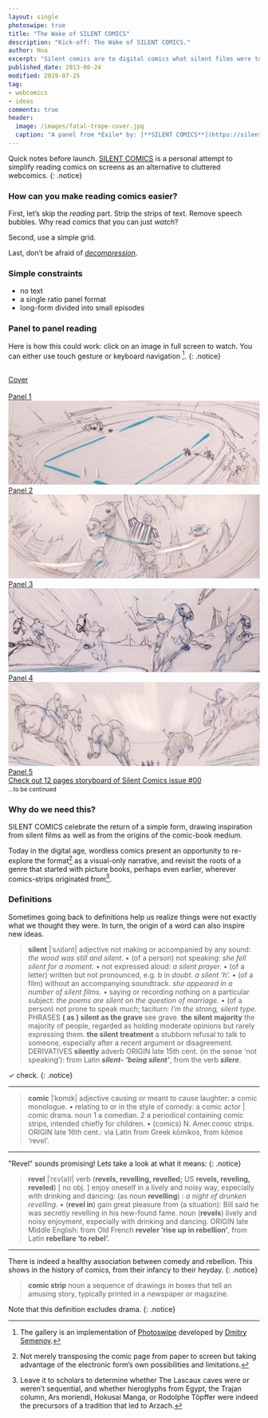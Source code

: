 ```yaml
---
layout: single
photoswipe: true
title: "The Wake of SILENT COMICS"
description: "Kick-off: The Wake of SILENT COMICS."
author: Hoa
excerpt: "Silent comics are to digital comics what silent films were to cinema. In reverse chronology. Where we discuss the origin of the word comic."
published_date: 2013-06-24
modified: 2019-07-25
tag:
- webcomics
- ideas
comments: true
header:
  image: /images/fatal-trope-cover.jpg
  caption: "A panel from *Exile* by: [**SILENT COMICS**](https://silent-comics.com)"
---
```


Quick notes before launch. [SILENT COMICS](https://silent-comics.com) is a personal attempt to simplify reading comics on screens as an alternative to cluttered webcomics.
{: .notice}

### How can you make reading comics easier?

First, let’s skip the *reading* part. Strip the strips of text. Remove speech bubbles. Why read comics that you can just *watch*?

Second, use a simple grid.

Last, don’t be afraid of [*decompression*](https://en.wikipedia.org/wiki/Decompression_(comics)).

### Simple constraints

* no text
* a single ratio panel format
* long-form divided into small episodes

### Panel to panel reading
Here is how this could work: click on an image in full screen to watch. You can either use touch gesture or keyboard navigation [^1].
{: .notice}


<section id="demo-gallery" class="gallery" itemscope itemtype="http://schema.org/ImageGallery">

<a href="{{site.url}}/images/silentcomics_featured_ratio-2X1.png" data-size="2048x1024" data-med="{{site.url}}/images/silentcomics_featured_ratio-2X1.png" data-med-size="1024x728" data-author="SILENT COMICS">
  <img src="{{site.url}}/images/silentcomics_featured_ratio-2X1.png" alt="" />
  <figcaption>Cover</figcaption>
</a>

<a href="{{site.url}}/images/comic-panel-00.jpg" data-size="2048x683" data-med="{{site.url}}/images/comic-panel-00.jpg" data-med-size="1024x341" data-author="SILENT COMICS">
  <img src="{{site.url}}/images/comic-panel-00.jpg" alt="" />
  <figcaption>Panel 1</figcaption>
</a>

<a href="/images/comic-panel-01.jpg" data-size="2048x683" data-med="/images/comic-panel-01.jpg" data-med-size="1024x341" data-author="SILENT COMICS">
  <img src="/images/comic-panel-01.jpg" alt="" />
  <figcaption>Panel 2</figcaption>
</a>

<a href="/images/comic-panel-02.jpg" data-size="2048x683" data-med="/images/comic-panel-02.jpg" data-med-size="1024x341" data-author="SILENT COMICS">
  <img src="/images/comic-panel-02.jpg" alt="" />
  <figcaption>Panel 3</figcaption>
</a>

<a href="/images/comic-panel-03.jpg" data-size="2048x683" data-med="/images/comic-panel-03.jpg" data-med-size="1024x341" data-author="SILENT COMICS">
  <img src="/images/comic-panel-03.jpg" alt="" />
  <figcaption>Panel 4</figcaption>
</a>

<a href="/images/comic-panel-04.jpg" data-size="2048x683" data-med="/images/comic-panel-04.jpg" data-med-size="1024x341" data-author="SILENT COMICS">
  <img src="/images/comic-panel-04.jpg" alt="" />
  <figcaption>Panel 5</figcaption>
</a>

</section>

<div markdown="0"><a href="http://issuu.com/alternatyves/docs/fatal_trope_in_the_tzykanisterion?e=1029923/5498472" class="btn btn--inverse align-right"> Check out 12 pages storyboard of Silent Comics issue #00</a></div> <small>…to be continued</small>

### Why do we need this?
SILENT COMICS celebrate the return of a simple form, drawing inspiration from silent films as well as from the origins of the comic-book medium.

Today in the digital age, wordless comics present an opportunity to re-explore the format[^2] as a visual-only narrative, and revisit the roots of a genre that started with picture books, perhaps even earlier, wherever comics-strips originated from[^3].

[^2]: Not merely transposing the comic page from paper to screen but taking advantage of the electronic form’s own possibilities and limitations.
[^3]: Leave it to scholars to determine whether The Lascaux caves were or weren’t sequential, and whether hieroglyphs from Egypt, the Trajan column, Ars moriendi, Hokusai Manga, or Rodolphe Töpffer were indeed the precursors of a tradition that led to Arzach.

### Definitions
Sometimes going back to definitions help us realize things were not exactly what we thought they were. In turn, the origin of a word can also inspire new ideas.

> **silent** |ˈsʌɪlənt|
adjective
not making or accompanied by any sound: *the wood was still and silent.*
• (of a person) not speaking: *she fell silent for a moment.*
• not expressed aloud: *a silent prayer.*
• (of a letter) written but not pronounced, e.g. b in *doubt. a silent ‘h’.*
• (of a film) without an accompanying soundtrack. *she appeared in a number of silent films.*
• saying or recording nothing on a particular subject: *the poems are silent on the question of marriage.*
• (of a person) not prone to speak much; taciturn: *I’m the strong, silent type.*
PHRASES
**( as ) silent as the grave** see grave.
**the silent majority** the majority of people, regarded as holding moderate opinions but rarely expressing them.
**the silent treatment** a stubborn refusal to talk to someone, especially after a recent argument or disagreement.
DERIVATIVES
**silently** adverb
ORIGIN late 15th cent. (in the sense ‘not speaking’): from Latin ***silent- ‘being silent’***, from the verb ***silere***.

✓ check.
{: .notice}

***

> **comic** |ˈkɒmɪk|
adjective
causing or meant to cause laughter: a comic monologue.
• relating to or in the style of comedy: a comic actor | comic drama.
noun
1 a comedian.
2 a periodical containing comic strips, intended chiefly for children.
• (comics) N. Amer.comic strips.
ORIGIN late 16th cent.: via Latin from Greek kōmikos, from kōmos ‘revel’.

***

"Revel" sounds promising! Lets take a look at what it means:
{: .notice}

> **revel** |ˈrɛv(ə)l|
verb (**revels, revelling, revelled;** US **revels, reveling, reveled**) [ no obj. ]
enjoy oneself in a lively and noisy way, especially with drinking and dancing: (as noun **revelling**) : *a night of drunken revelling.*
• (**revel in**) gain great pleasure from (a situation): Bill said he was secretly revelling in his new-found fame.
noun (**revels**)
lively and noisy enjoyment, especially with drinking and dancing.
ORIGIN late Middle English: from Old French **reveler ‘rise up in rebellion’**, from Latin **rebellare ‘to rebel’.**

***

There is indeed a healthy association between comedy and rebellion. This shows in the history of comics, from their infancy to their heyday.
{: .notice}

> **comic strip**
noun
a sequence of drawings in boxes that tell an amusing story, typically printed in a newspaper or magazine.

Note that this definition excludes drama.
{: .notice}

[^1]: The gallery is an implementation of [Photoswipe](https://photoswipe.com/) developed by [Dmitry Semenov](http://dimsemenov.com).
